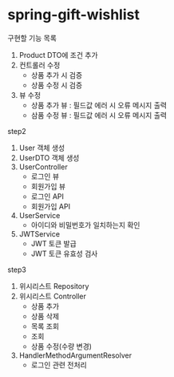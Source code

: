 # spring-gift-wishlist
구현할 기능 목록
1. Product DTO에 조건 추가
2. 컨트롤러 수정
   - 상품 추가 시 검증
   - 상품 수정 시 검증
3. 뷰 수정
   - 상품 추가 뷰 : 필드값 에러 시 오류 메시지 출력
   - 삼품 수정 뷰 : 필드값 에러 시 오류 메시지 출력

step2
1. User 객체 생성
2. UserDTO 객체 생성
3. UserController 
   - 로그인 뷰
   - 회원가입 뷰
   - 로그인 API
   - 회원가입 API
4. UserService 
   - 아이디와 비밀번호가 일치하는지 확인
5. JWTService
   - JWT 토큰 발급
   - JWT 토큰 유효성 검사

step3
1. 위시리스트 Repository
2. 위시리스트 Controller
   - 상품 추가
   - 상품 삭제
   - 목록 조회
   - 조회
   - 상품 수정(수량 변경)
3. HandlerMethodArgumentResolver
   - 로그인 관련 전처리
